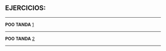 <h2>EJERCICIOS:</h2>
<hr>

**POO TANDA**
[1](/Tema_06_POO/Tanda1POO/)
 


<hr>

**POO TANDA**
[2](/Tema_06_POO/Tanda2POO/)


<hr>
